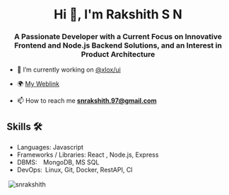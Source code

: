 <h1 align="center">Hi 👋, I'm Rakshith S N</h1>
<h3 align="center">A Passionate Developer with a Current Focus on Innovative Frontend and Node.js Backend Solutions, and an Interest in Product Architecture</h3>

<!-- <p align="left"> <a href="https://github.com/ryo-ma/github-profile-trophy"><img src="https://github-profile-trophy.vercel.app/?username=snrakshith" alt="snrakshith" /></a> </p> -->

- 🔭 I’m currently working on [@xlox/ui](https://github.com/snrakshith/xlox-ui)
- 🌍 [My Weblink](https://snrakshith.github.io/)

- 📫 How to reach me **snrakshith.97@gmail.com**
## Skills 🛠️
 - Languages: Javascript 
 - Frameworks / Libraries: React , Node.js, Express
 - DBMS: MongoDB, MS SQL 
 - DevOps: Linux, Git, Docker, RestAPI, CI

<!-- <p><img align="left" src="https://github-readme-stats.vercel.app/api/top-langs?username=snrakshith&show_icons=true&locale=en&layout=compact" alt="snrakshith" /></p> -->

<p>&nbsp;<img align="center" src="https://github-readme-stats.vercel.app/api?username=snrakshith&show_icons=true&locale=en" alt="snrakshith" /></p>

